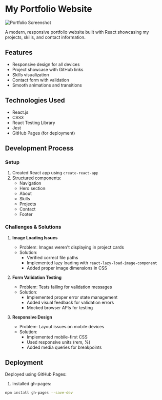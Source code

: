 # My Portfolio Website

![Portfolio Screenshot](./public/screenshot.png)

A modern, responsive portfolio website built with React showcasing my projects, skills, and contact information.

## Features

- Responsive design for all devices
- Project showcase with GitHub links
- Skills visualization
- Contact form with validation
- Smooth animations and transitions

## Technologies Used

- React.js
- CSS3
- React Testing Library
- Jest
- GitHub Pages (for deployment)

## Development Process

### Setup
1. Created React app using `create-react-app`
2. Structured components:
   - Navigation
   - Hero section
   - About
   - Skills
   - Projects
   - Contact
   - Footer

### Challenges & Solutions

1. **Image Loading Issues**
   - Problem: Images weren't displaying in project cards
   - Solution: 
     - Verified correct file paths
     - Implemented lazy loading with `react-lazy-load-image-component`
     - Added proper image dimensions in CSS

2. **Form Validation Testing**
   - Problem: Tests failing for validation messages
   - Solution:
     - Implemented proper error state management
     - Added visual feedback for validation errors
     - Mocked browser APIs for testing

3. **Responsive Design**
   - Problem: Layout issues on mobile devices
   - Solution:
     - Implemented mobile-first CSS
     - Used responsive units (rem, %)
     - Added media queries for breakpoints

## Deployment

Deployed using GitHub Pages:

1. Installed gh-pages:
```bash
npm install gh-pages --save-dev

